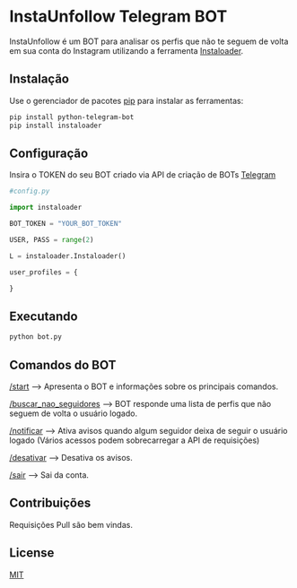 # InstaUnfollow Telegram BOT

InstaUnfollow é um BOT para analisar os perfis que não te seguem de volta em sua conta do Instagram utilizando a ferramenta [Instaloader](https://github.com/instaloader/instaloader).

## Instalação

Use o gerenciador de pacotes [pip](https://pip.pypa.io/en/stable/) para instalar as ferramentas:

```bash
pip install python-telegram-bot
pip install instaloader
```

## Configuração

Insira o TOKEN do seu BOT criado via API de criação de BOTs [Telegram](https://core.telegram.org/bots/api)
```python
#config.py

import instaloader

BOT_TOKEN = "YOUR_BOT_TOKEN"

USER, PASS = range(2)

L = instaloader.Instaloader()

user_profiles = {

}

```

## Executando
```bash
python bot.py
```

## Comandos do BOT
[/start](#) --> Apresenta o BOT e informações sobre os principais comandos.

[/buscar_nao_seguidores](#) --> BOT responde uma lista de perfis que não seguem de volta o usuário logado.

[/notificar](#) --> Ativa avisos quando algum seguidor deixa de seguir o  usuário logado (Vários acessos podem sobrecarregar a API de requisições)

[/desativar](#) --> Desativa os avisos.

[/sair](#) --> Sai da conta.


## Contribuições
Requisições Pull são bem vindas.

## License
[MIT](https://choosealicense.com/licenses/mit/)
